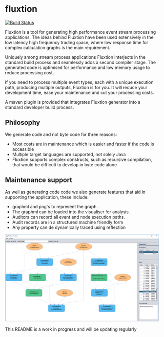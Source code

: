 # fluxtion

[![Build Status](https://travis-ci.org/v12technology/fluxtion.svg?branch=master)](https://travis-ci.org/v12technology/fluxtion)

Fluxtion is a tool for generating high performance event stream processing applications. 
The ideas behind Fluxtion have been used extensively in the low latency high 
frequency trading space, where low response time for complex calculation graphs 
is the main requirement.

Uniquely among stream process applications Fluxtion interjects in the standard build 
process and seamlessly adds a second compiler stage. The generated code is optimised
for performance and low memory usage to reduce processing cost. 

If you need to process multiple event types, each with a unique execution path,
producing multiple outputs, Fluxtion is for you. It will reduce your development
time, ease your maintenance and cut your processing costs.

A maven plugin is provided that integrates Fluxtion generator into a standard developer build process.

## Philosophy
We generate code and not byte code for three reasons: 
* Most costs are in maintenance which is easier and faster if the code is accessible 
* Multiple target languages are supported, not solely Java
* Fluxtion supports complex constructs, such as recursive compilation, that would be difficult to develop in byte code alone


## Maintenance support 
As well as generating code code we also generate features that aid in supporting the 
application, these include:
*  graphml and png's to represent the graph. 
*  The graphml can be loaded into the visualiser for analysis.
*  Auditors can record all event and node execution paths.
*  Audit records are in a structured machine friendly form 
*  Any property can de dynamically traced using reflection

![Visualiser image](images/visualiser_1.png)

This README is a work in progress and will be updating regularly


